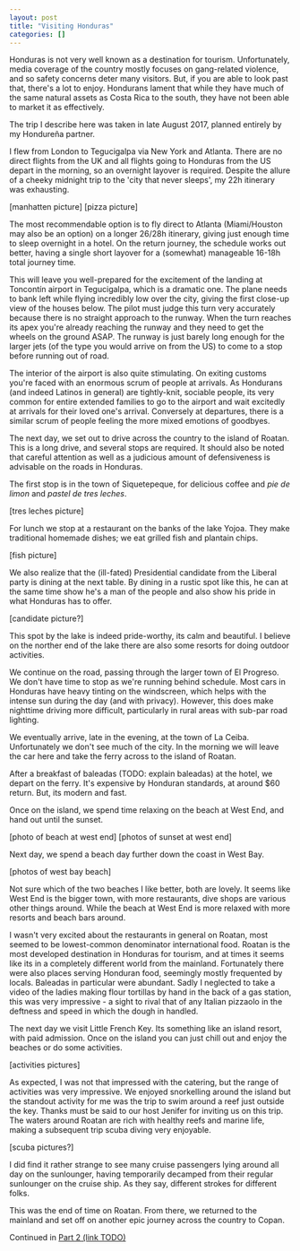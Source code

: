 ```yaml
---
layout: post
title: "Visiting Honduras"
categories: []
---
```


Honduras is not very well known as a destination for tourism. Unfortunately, media coverage of the country mostly focuses on gang-related violence, and so safety concerns deter many visitors. But, if you are able to look past that, there's a lot to enjoy. Hondurans lament that while they have much of the same natural assets as Costa Rica to the south, they have not been able to market it as effectively.

The trip I describe here was taken in late August 2017, planned entirely by my Hondureña partner.

I flew from London to Tegucigalpa via New York and Atlanta. There are no direct flights from the UK and all flights going to Honduras from the US depart in the morning, so an overnight layover is required. Despite the allure of a cheeky midnight trip to the 'city that never sleeps', my 22h itinerary was exhausting.

[manhatten picture]
[pizza picture]

The most recommendable option is to fly direct to Atlanta (Miami/Houston may also be an option) on a longer 26/28h itinerary, giving just enough time to sleep overnight in a hotel. On the return journey, the schedule works out better, having a single short layover for a (somewhat) manageable 16-18h total journey time.

This will leave you well-prepared for the excitement of the landing at Toncontín airport in Tegucigalpa, which is a dramatic one. The plane needs to bank left while flying incredibly low over the city, giving the first close-up view of the houses below. The pilot must judge this turn very accurately because there is no straight approach to the runway. When the turn reaches its apex you're already reaching the runway and they need to get the wheels on the ground ASAP. The runway is just barely long enough for the larger jets (of the type you would arrive on from the US) to come to a stop before running out of road.

The interior of the airport is also quite stimulating. On exiting customs you're faced with an enormous scrum of people at arrivals. As Hondurans (and indeed Latinos in general) are tightly-knit, sociable people, its very common for entire extended families to go to the airport and wait excitedly at arrivals for their loved one's arrival. Conversely at departures, there is a similar scrum of people feeling the more mixed emotions of goodbyes.

The next day, we set out to drive across the country to the island of Roatan. This is a long drive, and several stops are required. It should also be noted that careful attention as well as a judicious amount of defensiveness is advisable on the roads in Honduras. 

The first stop is in the town of Siquetepeque, for delicious coffee and *pie de limon* and *pastel de tres leches*.

[tres leches picture]

For lunch we stop at a restaurant on the banks of the lake Yojoa. They make traditional homemade dishes; we eat grilled fish and plantain chips.

[fish picture]

We also realize that the (ill-fated) Presidential candidate from the Liberal party is dining at the next table. By dining in a rustic spot like this, he can at the same time show he's a man of the people and also show his pride in what Honduras has to offer.

[candidate picture?]

This spot by the lake is indeed pride-worthy, its calm and beautiful. I believe on the norther end of the lake there are also some resorts for doing outdoor activities.

We continue on the road, passing through the larger town of El Progreso. We don't have time to stop as we're running behind schedule. Most cars in Honduras have heavy tinting on the windscreen, which helps with the intense sun during the day (and with privacy). However, this does make nighttime driving more difficult, particularly in rural areas with sub-par road lighting.

We eventually arrive, late in the evening, at the town of La Ceiba. Unfortunately we don't see much of the city. In the morning we will leave the car here and take the ferry across to the island of Roatan. 

After a breakfast of baleadas (TODO: explain baleadas)  at the hotel, we depart on the ferry. It's expensive by Honduran standards, at around $60 return. But, its modern and fast.

Once on the island, we spend time relaxing on the beach at West End, and hand out until the sunset.

[photo of beach at west end]
[photos of sunset at west end]

Next day, we spend a beach day further down the coast in West Bay. 

[photos of west bay beach]

Not sure which of the two beaches I like better, both are lovely. It seems like West End is the bigger town, with more restaurants, dive shops are various other things around. While the beach at West End is more relaxed with more resorts and beach bars around.

I wasn't very excited about the restaurants in general on Roatan, most seemed to be lowest-common denominator international food. Roatan is the most developed destination in Honduras for tourism, and at times it seems like its in a completely different world from the mainland. Fortunately there were also places serving Honduran food, seemingly mostly frequented by locals. Baleadas in particular were abundant. Sadly I neglected to take a video of the ladies making flour tortillas by hand in the back of a gas station, this was very impressive - a sight to rival that of any Italian pizzaolo in the deftness and speed in which the dough in handled.

The next day we visit Little French Key. Its something like an island resort, with paid admission. Once on the island you can just chill out and enjoy the beaches or do some activities.

[activities pictures]

As expected, I was not that impressed with the catering, but the range of activities was very impressive. We enjoyed snorkelling around the island but the standout activity for me was the trip to swim around a reef just outside the key. Thanks must be said to our host Jenifer for inviting us on this trip. The waters around Roatan are rich with healthy reefs and marine life, making a subsequent trip scuba diving very enjoyable. 

[scuba pictures?]

I did find it rather strange to see many cruise passengers lying around all day on the sunlounger, having temporarily decamped from their regular sunlounger on the cruise ship. As they say, different strokes for different folks.

This was the end of time on Roatan. From there, we returned to the mainland and set off on another epic journey across the country to Copan.

Continued in [Part 2 (link TODO)]()







